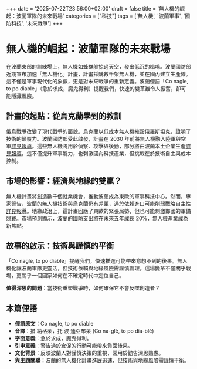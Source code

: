 +++
date = '2025-07-22T23:56:00+02:00'
draft = false
title = '無人機的崛起：波蘭軍隊的未來戰場'
categories = ["科技"]
tags = ['無人機', '波蘭軍事', '國防科技', '未來戰爭']
+++

# 無人機的崛起：波蘭軍隊的未來戰場

在波蘭東部的訓練場上，無人機如蜂群般掠過天空，發出低沉的嗡鳴。波蘭國防部近期宣布加速「無人機化」計畫，計畫採購數千架無人機，並在國內建立生產線。這不僅是軍事現代化的象徵，更是對未來戰爭的重新定義。波蘭俚語「Co nagle, to po diable」（急於求成，魔鬼得利）提醒我們，快速的變革雖令人振奮，卻可能隱藏風險。

## 計畫的起點：從烏克蘭學到的教訓

俄烏戰爭改變了現代戰爭的面貌。烏克蘭以低成本無人機摧毀俄羅斯坦克，證明了技術的顛覆力。波蘭國防部受此啟發，計畫在 2030 年前將無人機融入陸軍與空軍[詳見報導](https://wyborcza.pl/7,75398,32121188,dronizacja-polkiej-armii-mon-przedstawil-kolejne-szczegoly.html)。這些無人機將用於偵察、攻擊與後勤，部分將由波蘭本土企業生產[詳見報導](https://defence24.pl/przemysl/nowa-umowa-ws-dronow-powstana-w-polsce)。這不僅提升軍事能力，也刺激國內科技產業，但挑戰在於技術自主與成本控制。

## 市場的影響：經濟與地緣的雙贏？

無人機計畫將創造數千個就業機會，推動波蘭成為東歐的軍事科技中心。然而，專家警告，波蘭的無人機技術與烏克蘭仍有差距，過於依賴進口可能削弱戰略自主性[詳見報導](https://defence24.pl/sily-zbrojne/dronizacja-przepasc-dzieli-polske-od-ukrainy-opinia)。地緣政治上，這計畫回應了東歐的緊張局勢，但也可能刺激鄰國的軍備競賽。市場預測顯示，波蘭的國防支出將在未來五年成長 20%，無人機產業成為新焦點。

## 故事的啟示：技術與謹慎的平衡

「Co nagle, to po diable」提醒我們，快速推進可能帶來意想不到的後果。無人機化讓波蘭軍隊更靈活，但技術依賴與地緣風險需謹慎管理。這場變革不僅關乎戰場，更關乎一個國家如何在不確定時代中定位自己。

**值得深思的問題**：當技術重塑戰爭時，如何確保它不會反噬創造者？

## 本篇俚語

- **俚語原文**：Co nagle, to po diable  
- **音譯**：措 納格萊，托 波 迪亞布萊 (Co na-glè, to po dia-blè)  
- **字面意義**：急於求成，魔鬼得利。  
- **引申意義**：警告過於倉促的行動可能帶來負面後果。  
- **文化背景**：反映波蘭人對謹慎決策的重視，常用於勸告深思熟慮。  
- **與主題關聯**：波蘭的無人機化計畫進展迅速，但技術與地緣風險需謹慎平衡。